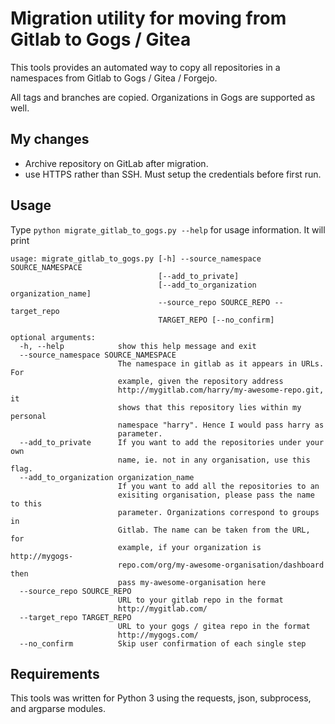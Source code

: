 # Migration utility for moving from Gitlab to Gogs / Gitea

This tools provides an automated way to copy all repositories in a namespaces from Gitlab to Gogs / Gitea / Forgejo.

All tags and branches are copied.
Organizations in Gogs are supported as well.

## My changes

- Archive repository on GitLab after migration.
- use HTTPS rather than SSH. Must setup the credentials before first run.

## Usage

Type `python migrate_gitlab_to_gogs.py --help` for usage information.
It will print

```
usage: migrate_gitlab_to_gogs.py [-h] --source_namespace SOURCE_NAMESPACE
                                 [--add_to_private]
                                 [--add_to_organization organization_name]
                                 --source_repo SOURCE_REPO --target_repo
                                 TARGET_REPO [--no_confirm]

optional arguments:
  -h, --help            show this help message and exit
  --source_namespace SOURCE_NAMESPACE
                        The namespace in gitlab as it appears in URLs. For
                        example, given the repository address
                        http://mygitlab.com/harry/my-awesome-repo.git, it
                        shows that this repository lies within my personal
                        namespace "harry". Hence I would pass harry as
                        parameter.
  --add_to_private      If you want to add the repositories under your own
                        name, ie. not in any organisation, use this flag.
  --add_to_organization organization_name
                        If you want to add all the repositories to an
                        exisiting organisation, please pass the name to this
                        parameter. Organizations correspond to groups in
                        Gitlab. The name can be taken from the URL, for
                        example, if your organization is http://mygogs-
                        repo.com/org/my-awesome-organisation/dashboard then
                        pass my-awesome-organisation here
  --source_repo SOURCE_REPO
                        URL to your gitlab repo in the format
                        http://mygitlab.com/
  --target_repo TARGET_REPO
                        URL to your gogs / gitea repo in the format
                        http://mygogs.com/
  --no_confirm          Skip user confirmation of each single step
```

## Requirements

This tools was written for Python 3 using the requests, json, subprocess, and argparse modules.
